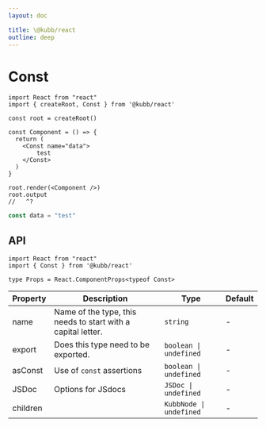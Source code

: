 ```yaml
---
layout: doc

title: \@kubb/react
outline: deep
---
```


# Const

```tsx
import React from "react"
import { createRoot, Const } from '@kubb/react'

const root = createRoot()

const Component = () => {
  return (
    <Const name="data">
        test
    </Const>
  )
}

root.render(<Component />)
root.output
//   ^?
```


```typescript
const data = "test"
```

## API

```tsx
import React from "react"
import { Const } from '@kubb/react'

type Props = React.ComponentProps<typeof Const>
```

| Property | Description                                                  | Type                     | Default |
|----------| ------------------------------------------------------------ | ------------------------ | ------- |
| name     | Name of the type, this needs to start with a capital letter. | `string`                 | -       |
| export   | Does this type need to be exported.                          | `boolean \|  undefined`  | -       |
| asConst  | Use of `const` assertions                          | `boolean \|  undefined`  | -       |
| JSDoc    | Options for JSdocs                                           | `JSDoc \|  undefined`    | -       |
| children |                                                              | `KubbNode \|  undefined` | -       |
